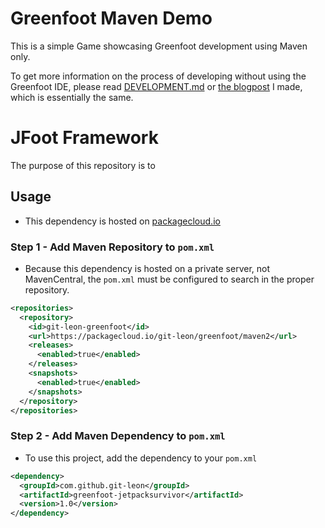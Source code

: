 # Greenfoot Maven Demo

This is a simple Game showcasing Greenfoot development using Maven only.

To get more information on the process of developing without using the Greenfoot IDE, please read 
[DEVELOPMENT.md](DEVELOPMENT.md) or [the blogpost](https://blog.lerk.io/making-games-with-greenfoot-without-greenfoot/) I made, which is essentially the same.



# JFoot Framework

The purpose of this repository is to

## Usage
* This dependency is hosted on [packagecloud.io](https://packagecloud.io/git-leon/greenfoot/)

### Step 1 - Add Maven Repository to `pom.xml`
* Because this dependency is hosted on a private server, not MavenCentral, the `pom.xml` must be configured to search in the proper repository.

```xml
<repositories>
  <repository>
    <id>git-leon-greenfoot</id>
    <url>https://packagecloud.io/git-leon/greenfoot/maven2</url>
    <releases>
      <enabled>true</enabled>
    </releases>
    <snapshots>
      <enabled>true</enabled>
    </snapshots>
  </repository>
</repositories>
```

### Step 2 - Add Maven Dependency to `pom.xml`
* To use this project, add the dependency to your `pom.xml`

```xml
<dependency>
  <groupId>com.github.git-leon</groupId>
  <artifactId>greenfoot-jetpacksurvivor</artifactId>
  <version>1.0</version>
</dependency>
```

